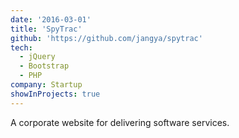 ```yaml
---
date: '2016-03-01'
title: 'SpyTrac'
github: 'https://github.com/jangya/spytrac'
tech:
  - jQuery
  - Bootstrap
  - PHP
company: Startup
showInProjects: true
---
```


A corporate website for delivering software services.
